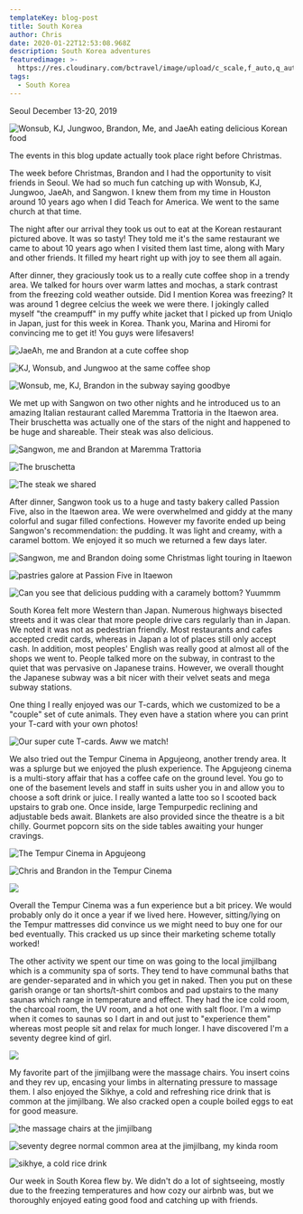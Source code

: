 ```yaml
---
templateKey: blog-post
title: South Korea
author: Chris
date: 2020-01-22T12:53:08.968Z
description: South Korea adventures
featuredimage: >-
  https://res.cloudinary.com/bctravel/image/upload/c_scale,f_auto,q_auto,w_1080/v1579697654/BandPhoto_2019_12_14_17_10_46_e3tdcr.jpg
tags:
  - South Korea
---
```

Seoul December 13-20, 2019

![](https://res.cloudinary.com/bctravel/image/upload/c_scale,f_auto,q_auto,w_1080/v1579697654/BandPhoto_2019_12_14_17_10_46_e3tdcr.jpg "Wonsub, KJ, Jungwoo, Brandon, Me, and JaeAh eating delicious Korean food")

The events in this blog update actually took place right before Christmas.

The week before Christmas, Brandon and I had the opportunity to visit friends in Seoul. We had so much fun catching up with Wonsub, KJ, Jungwoo, JaeAh, and Sangwon. I knew them from my time in Houston around 10 years ago when I did Teach for America. We went to the same church at that time. 

The night after our arrival they took us out to eat at the Korean restaurant pictured above. It was so tasty! They told me it's the same restaurant we came to about 10 years ago when I visited them last time, along with Mary and other friends. It filled my heart right up with joy to see them all again. 

After dinner, they graciously took us to a really cute coffee shop in a trendy area. We talked for hours over warm lattes and mochas, a stark contrast from the freezing cold weather outside. Did I mention Korea was freezing? It was around 1 degree celcius the week we were there. I jokingly called myself "the creampuff" in my puffy white jacket that I picked up from Uniqlo in Japan, just for this week in Korea. Thank you, Marina and Hiromi for convincing me to get it! You guys were lifesavers!

![](https://res.cloudinary.com/bctravel/image/upload/c_scale,f_auto,q_auto,w_1080/v1579697667/IMG_2399_hsx5ce.jpg "JaeAh, me and Brandon at a cute coffee shop")

![](https://res.cloudinary.com/bctravel/image/upload/c_scale,f_auto,q_auto,w_1080/v1579697671/IMG_2398_xrmlla.jpg "KJ, Wonsub, and Jungwoo at the same coffee shop")

![](https://res.cloudinary.com/bctravel/image/upload/c_scale,f_auto,q_auto,w_1080/v1579697651/CF2895E0-C6E2-491B-BC58-9D3CFBB8D99A_y9bzv1.jpg "Wonsub, me, KJ, Brandon in the subway saying goodbye")

We met up with Sangwon on two other nights and he introduced us to an amazing Italian restaurant called Maremma Trattoria in the Itaewon area. Their bruschetta was actually one of the stars of the night and happened to be huge and shareable. Their steak was also delicious.

![](https://res.cloudinary.com/bctravel/image/upload/c_scale,f_auto,q_auto,w_1080/v1579697771/IMG_20191215_123106_oueaek.jpg "Sangwon, me and Brandon at Maremma Trattoria")

![](https://res.cloudinary.com/bctravel/image/upload/c_scale,f_auto,q_auto,w_1080/v1579697785/IMG_20191218_130407_viexcy.jpg "The bruschetta")

![](https://res.cloudinary.com/bctravel/image/upload/c_scale,f_auto,q_auto,w_1080/v1579697655/3B7B2724-0BA8-4DD8-BFEB-59B7C606AFD4_xy91qv.jpg "The steak we shared")

After dinner, Sangwon took us to a huge and tasty bakery called Passion Five, also in the Itaewon area. We were overwhelmed and giddy at the many colorful and sugar filled confections. However my favorite ended up being Sangwon's recommendation: the pudding. It was light and creamy, with a caramel bottom. We enjoyed it so much we returned a few days later.

![](https://res.cloudinary.com/bctravel/image/upload/c_scale,f_auto,q_auto,w_1080/v1579697663/IMG_2421_ledwjw.jpg "Sangwon, me and Brandon doing some Christmas light touring in Itaewon")

![](https://res.cloudinary.com/bctravel/image/upload/c_scale,f_auto,q_auto,w_1080/v1579697757/IMG_2496_t3auzt.jpg "pastries galore at Passion Five in Itaewon")

![](https://res.cloudinary.com/bctravel/image/upload/c_scale,f_auto,q_auto,w_1080/v1579697665/IMG_2423_pgg9zb.jpg "Can you see that delicious pudding with a caramely bottom? Yuummm")

South Korea felt more Western than Japan. Numerous highways bisected streets and it was clear that more people drive cars regularly than in Japan. We noted it was not as pedestrian friendly. Most restaurants and cafes accepted credit cards, whereas in Japan a lot of places still only accept cash. In addition, most peoples' English was really good at almost all of the shops we went to. People talked more on the subway, in contrast to the quiet that was pervasive on Japanese trains. However, we overall thought the Japanese subway was a bit nicer with their velvet seats and mega subway stations. 

One thing I really enjoyed was our T-cards, which we customized to be a "couple" set of cute animals. They even have a station where you can print your T-card with your own photos!

![](https://res.cloudinary.com/bctravel/image/upload/c_scale,f_auto,q_auto,w_1080/v1579697779/IMG_20191214_114452_bts5me.jpg "Our super cute T-cards. Aww we match!")

We also tried out the Tempur Cinema in Apgujeong, another trendy area. It was a splurge but we enjoyed the plush experience. The Apgujeong cinema is a multi-story affair that has a coffee cafe on the ground level. You go to one of the basement levels and staff in suits usher you in and allow you to choose a soft drink or juice. I really wanted a latte too so I scooted back upstairs to grab one. Once inside, large Tempurpedic reclining and adjustable beds await. Blankets are also provided since the theatre is a bit chilly. Gourmet popcorn sits on the side tables awaiting your hunger cravings.  

![](https://res.cloudinary.com/bctravel/image/upload/c_scale,f_auto,q_auto,w_1080/v1579697689/IMG_2459_t0opxt.jpg "The Tempur Cinema in Apgujeong")

![](https://res.cloudinary.com/bctravel/image/upload/c_scale,f_auto,q_auto,w_1080/v1579697777/IMG_20191216_123703_q98aee.jpg "Chris and Brandon in the Tempur Cinema")

![](https://res.cloudinary.com/bctravel/image/upload/c_scale,f_auto,q_auto,w_1080/v1579697759/IMG_20191216_123439_uwanvb.jpg)

Overall the Tempur Cinema was a fun experience but a bit pricey. We would probably only do it once a year if we lived here. However, sitting/lying on the Tempur mattresses did convince us we might need to buy one for our bed eventually. This cracked us up since their marketing scheme totally worked!

The other activity we spent our time on was going to the local jimjilbang which is a community spa of sorts. They tend to have communal baths that are gender-separated and in which you get in naked. Then you put on these garish orange or tan shorts/t-shirt combos and pad upstairs to the many saunas which range in temperature and effect. They had the ice cold room, the charcoal room, the UV room, and a hot one with salt floor. I'm a wimp when it comes to saunas so I dart in and out just to "experience them" whereas most people sit and relax for much longer. I have discovered I'm a seventy degree kind of girl.



![](https://res.cloudinary.com/bctravel/image/upload/c_scale,f_auto,q_auto,w_1080/v1579697695/IMG_2481_nxkhep.jpg)

My favorite part of the jimjilbang were the massage chairs. You insert coins and they rev up, encasing your limbs in alternating pressure to massage them. I also enjoyed the Sikhye, a cold and refreshing rice drink that is common at the jimjilbang. We also cracked open a couple boiled eggs to eat for good measure.

![](https://res.cloudinary.com/bctravel/image/upload/c_scale,f_auto,q_auto,w_1080/v1579697700/IMG_2487_ivkozl.jpg "the massage chairs at the jimjilbang")

![](https://res.cloudinary.com/bctravel/image/upload/c_scale,f_auto,q_auto,w_1080/v1579697691/IMG_2480_eh0yyh.jpg "seventy degree normal common area at the jimjilbang, my kinda room")

![](https://res.cloudinary.com/bctravel/image/upload/c_scale,f_auto,q_auto,w_1080/v1579697671/IMG_2479_h3coym.jpg "sikhye, a cold rice drink")

Our week in South Korea flew by. We didn't do a lot of sightseeing, mostly due to the freezing temperatures and how cozy our airbnb was, but we thoroughly enjoyed eating good food and catching up with friends.
